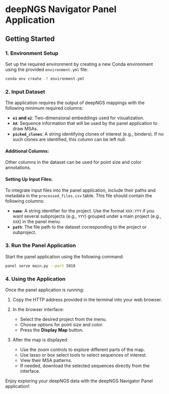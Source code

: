 # **deepNGS Navigator Panel Application**

## **Getting Started**

### 1. **Environment Setup**
Set up the required environment by creating a new Conda environment using the provided `environment.yml` file:

```bash
conda env create -f environment.yml
```

### 2. **Input Dataset**
The application requires the output of deepNGS mappings with the following minimum required columns:

- **`e1` and `e2`**: Two-dimensional embeddings used for visualization.
- **`AA`**: Sequence information that will be used by the panel application to draw MSAs.
- **`picked_clones`**: A string identifying clones of interest (e.g., binders). If no such clones are identified, this column can be left null.

#### **Additional Columns**:
Other columns in the dataset can be used for point size and color annotations.

#### **Setting Up Input Files**:
To integrate input files into the panel application, include their paths and metadata in the `processed_files.csv` table. This file should contain the following columns:
- **`name`**: A string identifier for the project. Use the format `XXX:YYY` if you want several subprojects (e.g., `YYY`) grouped under a main project (e.g., `XXX`) in the panel menu.
- **`path`**: The file path to the dataset corresponding to the project or subproject.

### 3. **Run the Panel Application**
Start the panel application using the following command:

```bash
panel serve main.py --port 5018
```

### 4. **Using the Application**
Once the panel application is running:
1. Copy the HTTP address provided in the terminal into your web browser.
2. In the browser interface:
   - Select the desired project from the menu.
   - Choose options for point size and color.
   - Press the **Display Map** button.

3. After the map is displayed:
   - Use the zoom controls to explore different parts of the map.
   - Use lasso or box select tools to select sequences of interest.
   - View their MSA patterns.
   - If needed, download the selected sequences directly from the interface.

Enjoy exploring your deepNGS data with the deepNGS Navigator Panel application!